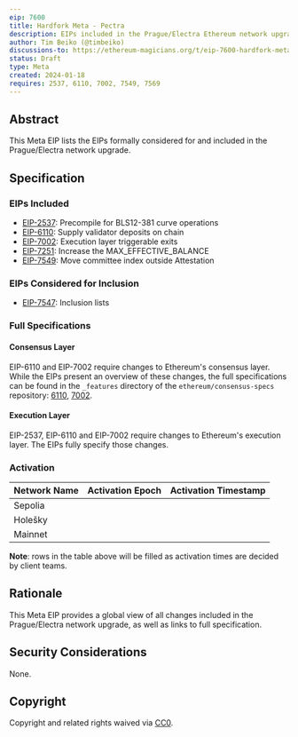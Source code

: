 ```yaml
---
eip: 7600
title: Hardfork Meta - Pectra
description: EIPs included in the Prague/Electra Ethereum network upgrade.
author: Tim Beiko (@timbeiko)
discussions-to: https://ethereum-magicians.org/t/eip-7600-hardfork-meta-prague-electra/18205
status: Draft
type: Meta
created: 2024-01-18
requires: 2537, 6110, 7002, 7549, 7569
---
```


## Abstract

This Meta EIP lists the EIPs formally considered for and included in the Prague/Electra network upgrade. 

## Specification

### EIPs Included  

* [EIP-2537](./eip-2537.md): Precompile for BLS12-381 curve operations
* [EIP-6110](./eip-6110.md): Supply validator deposits on chain
* [EIP-7002](./eip-7002.md): Execution layer triggerable exits
* [EIP-7251](./eip-7251.md): Increase the MAX_EFFECTIVE_BALANCE  
* [EIP-7549](./eip-7549.md): Move committee index outside Attestation

### EIPs Considered for Inclusion

* [EIP-7547](./eip-7547.md): Inclusion lists

### Full Specifications 

#### Consensus Layer

EIP-6110 and EIP-7002 require changes to Ethereum's consensus layer. While the EIPs present an overview of these changes, the full specifications can be found in the `_features` directory of the `ethereum/consensus-specs` repository: [6110](https://github.com/ethereum/consensus-specs/blob/19edc2d1ec9d17dd2e84d4ed727ebf6451abb1b9/specs/_features/eip6110), [7002](https://github.com/ethereum/consensus-specs/blob/19edc2d1ec9d17dd2e84d4ed727ebf6451abb1b9/specs/_features/eip7002).

#### Execution Layer

EIP-2537, EIP-6110 and EIP-7002 require changes to Ethereum's execution layer. The EIPs fully specify those changes. 

### Activation 

| Network Name     | Activation Epoch | Activation Timestamp |
|------------------|------------------|----------------------|
| Sepolia          |                  |                      |
| Holešky          |                  |                      |
| Mainnet          |                  |                      |

**Note**: rows in the table above will be filled as activation times are decided by client teams. 

## Rationale

This Meta EIP provides a global view of all changes included in the Prague/Electra network upgrade, as well as links to full specification. 

## Security Considerations

None.

## Copyright

Copyright and related rights waived via [CC0](../LICENSE.md).
